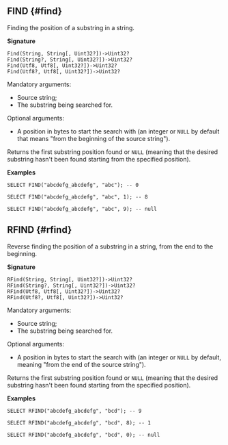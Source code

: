 
## FIND {#find}

Finding the position of a substring in a string.

**Signature**
```
Find(String, String[, Uint32?])->Uint32?
Find(String?, String[, Uint32?])->Uint32?
Find(Utf8, Utf8[, Uint32?])->Uint32?
Find(Utf8?, Utf8[, Uint32?])->Uint32?
```

Mandatory arguments:

* Source string;
* The substring being searched for.

Optional arguments:

* A position in bytes to start the search with (an integer or `NULL` by default that means "from the beginning of the source string").

Returns the first substring position found or `NULL` (meaning that the desired substring hasn't been found starting from the specified position).

**Examples**
```yql
SELECT FIND("abcdefg_abcdefg", "abc"); -- 0
```
```yql
SELECT FIND("abcdefg_abcdefg", "abc", 1); -- 8
```
```yql
SELECT FIND("abcdefg_abcdefg", "abc", 9); -- null
```

## RFIND {#rfind}

Reverse finding the position of a substring in a string, from the end to the beginning.

**Signature**
```
RFind(String, String[, Uint32?])->Uint32?
RFind(String?, String[, Uint32?])->Uint32?
RFind(Utf8, Utf8[, Uint32?])->Uint32?
RFind(Utf8?, Utf8[, Uint32?])->Uint32?
```

Mandatory arguments:

* Source string;
* The substring being searched for.

Optional arguments:

* A position in bytes to start the search with (an integer or `NULL` by default, meaning "from the end of the source string").

Returns the first substring position found or `NULL` (meaning that the desired substring hasn't been found starting from the specified position).

**Examples**
```yql
SELECT RFIND("abcdefg_abcdefg", "bcd"); -- 9
```
```yql
SELECT RFIND("abcdefg_abcdefg", "bcd", 8); -- 1
```
```yql
SELECT RFIND("abcdefg_abcdefg", "bcd", 0); -- null
```
